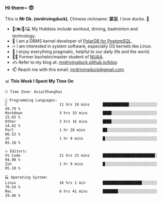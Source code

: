 ### Hi there~ 😎

This is **Mr Dk. (mrdrivingduck)**, Chinese nickname: **棠羽**. I love ducks. 🦆

- 💪/🚘/🏸/💻 My Hobbies include workout, driving, badminton and technology.
- 🍊 I am a DBMS kernel developer of [PolarDB for PostgreSQL](https://github.com/ApsaraDB/PolarDB-for-PostgreSQL).
- 🔥 I am interested in system software, especially OS kernels like *Linux*.
- 🔧 I enjoy everything pragmatic, helpful to our daily life and the world.
- 👨‍🎓 Former bachelor/master student of [NUAA](https://en.wikipedia.org/wiki/Nanjing_University_of_Aeronautics_and_Astronautics).
- ✍ Refer to my blog at: [mrdrivingduck.github.io/blog](https://mrdrivingduck.github.io/blog/).
- 📫 Reach me with this email: [mrdrivingduck@gmail.com](mailto:mrdrivingduck@gmail.com).

<!--START_SECTION:waka-->
📊 **This Week I Spent My Time On** 

```text
🕑︎ Time Zone: Asia/Shanghai

💬 Programming Languages: 
C                        11 hrs 18 mins      ████████████░░░░░░░░░░░░░   49.79 % 
Markdown                 3 hrs 33 mins       ████░░░░░░░░░░░░░░░░░░░░░   15.65 % 
Other                    3 hrs 16 mins       ████░░░░░░░░░░░░░░░░░░░░░   14.42 % 
Perl                     1 hr 28 mins        ██░░░░░░░░░░░░░░░░░░░░░░░   06.52 % 
sh                       1 hr 9 mins         █░░░░░░░░░░░░░░░░░░░░░░░░   05.10 % 

🔥 Editors: 
VS Code                  21 hrs 33 mins      ████████████████████████░   94.90 % 
Zsh                      1 hr 9 mins         █░░░░░░░░░░░░░░░░░░░░░░░░   05.10 % 

💻 Operating System: 
Linux                    16 hrs 1 min        ██████████████████░░░░░░░   70.54 % 
Mac                      6 hrs 41 mins       ███████░░░░░░░░░░░░░░░░░░   29.46 % 
```


<!--END_SECTION:waka-->

<!-- ![Mr Dk.'s GitHub Stats](https://github-readme-stats.vercel.app/api?username=mrdrivingduck&count_private&show_icons=true&theme=buefy) -->

<!-- ![Most Used Languages](https://github-readme-stats.vercel.app/api/top-langs/?username=mrdrivingduck&exclude_repo=mips32-CPU,snort-tcp-socket&theme=buefy&layout=compact&langs_count=10) -->


<!--
**mrdrivingduck/mrdrivingduck** is a ✨ _special_ ✨ repository because its `README.md` (this file) appears on your GitHub profile.

Here are some ideas to get you started:

- 🔭 I’m currently working on ...
- 🌱 I’m currently learning ...
- 👯 I’m looking to collaborate on ...
- 🤔 I’m looking for help with ...
- 💬 Ask me about ...
- 📫 How to reach me: ...
- 😄 Pronouns: ...
- ⚡ Fun fact: ...
-->
